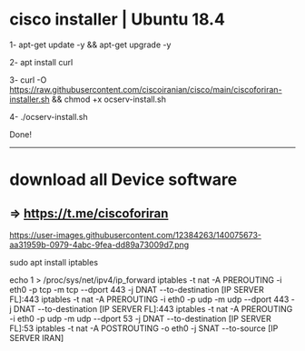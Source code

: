 # cisco installer | Ubuntu 18.4


1- 
apt-get update -y && apt-get upgrade -y

2- 
apt install curl

3- 
curl -O https://raw.githubusercontent.com/ciscoiranian/cisco/main/ciscoforiran-installer.sh && chmod +x ocserv-install.sh

4- 
./ocserv-install.sh

Done!

-----------------------------------------------------------------------------------------------------

# download all Device software

=> https://t.me/ciscoforiran
-----------------------------------------------------------------------------------------------------
https://user-images.githubusercontent.com/12384263/140075673-aa31959b-0979-4abc-9fea-dd89a73009d7.png

sudo apt install iptables

echo 1 > /proc/sys/net/ipv4/ip_forward
iptables -t nat -A PREROUTING -i eth0 -p tcp -m tcp --dport 443 -j DNAT  --to-destination [IP SERVER FL]:443
iptables -t nat -A PREROUTING -i eth0 -p udp -m udp --dport 443 -j DNAT  --to-destination [IP SERVER FL]:443
iptables -t nat -A PREROUTING -i eth0 -p udp -m udp --dport 53 -j DNAT  --to-destination [IP SERVER FL]:53
iptables -t nat -A POSTROUTING -o eth0 -j SNAT --to-source [IP SERVER IRAN]
